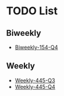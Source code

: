 # TODO List
## Biweekly
- [Biweekly-154-Q4](./contests/biweekly/154/Q4.cs)

## Weekly
- [Weekly-445-Q3](./contests/weekly/445/Q3.cs)
- [Weekly-445-Q4](./contests/weekly/445/Q4.cs)